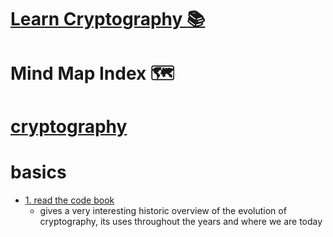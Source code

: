 # [Learn Cryptography 📚](https://my.mindnode.com/cHUd9sSPJHjKf81sczwqxPgS7KyJJqzXz1kp3shm#267.1,237.2,3)


# Mind Map Index 🗺️

# [cryptography](https://www.wikiwand.com/en/Cryptography)


# basics


- [1. read the code book](https://www.goodreads.com/book/show/17994.The_Code_Book)
  - gives a very interesting historic overview of the evolution of cryptography, its uses throughout the years and where we are today


